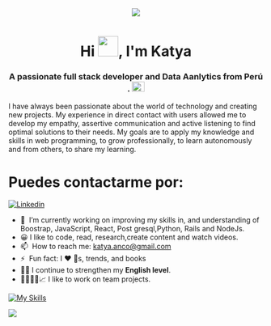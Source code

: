 
<div align="center">
    <img src="./images/header.gif"/>
</div>

<h1 align="center">Hi <img src="https://www.emojiall.com/images/240/microsoft-teams/1f44b.png" height="40" width="40" />, I'm Katya</h1>
<h3 align="center">A passionate full stack developer and Data Aanlytics from Perú . <img src="./images/Perú.gif" height="20" width="25" /></h3>

I have always been passionate about the world of technology and creating new projects. My experience in direct contact with users allowed me to develop my empathy, assertive communication and active listening to find optimal solutions to their needs. My goals are to apply my knowledge and skills in web programming, to grow professionally, to learn autonomously and from others, to share my learning. 


# Puedes contactarme por:
[![Linkedin](https://skillicons.dev/icons?i=linkedin)](https://www.linkedin.com/in/katya-anco/)

- 🌱 &nbsp;I’m currently working on improving my skills in, and understanding of Boostrap, JavaScript, React, Post gresql,Python, Rails and NodeJs.
- 😀 I like to  code, read, research,create content and watch videos.
- 📫 &nbsp;How to reach me: [katya.anco@gmail.com](https://github.com/katy089) 
- ⚡ &nbsp;Fun fact: I :heart: :dog:s, trends, and books
- 🗽💭 I continue to strengthen my **English level**.
- 🫱🏼‍🫲🏼📈 I like to work on team projects.


[![My Skills](https://skillicons.dev/icons?i=ruby,rails,postgresql,python,js,nodejs,react,emotion,figma,git,github,firebase,linux,docker)](https://skillicons.dev)

![](./profile-3d-contrib/profile-night-green.svg)
